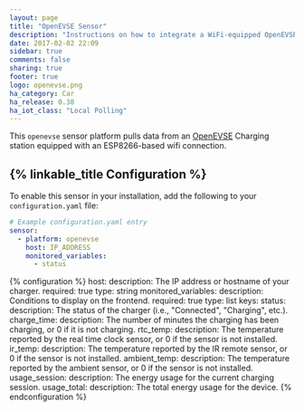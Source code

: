 ```yaml
---
layout: page
title: "OpenEVSE Sensor"
description: "Instructions on how to integrate a WiFi-equipped OpenEVSE Charging station with Home Assistant"
date: 2017-02-02 22:09
sidebar: true
comments: false
sharing: true
footer: true
logo: openevse.png
ha_category: Car
ha_release: 0.38
ha_iot_class: "Local Polling"
---
```



This `openevse` sensor platform pulls data from an [OpenEVSE](https://www.openevse.com/) Charging station equipped with an ESP8266-based wifi connection.

## {% linkable_title Configuration %}

To enable this sensor in your installation, add the following to your `configuration.yaml` file:

```yaml
# Example configuration.yaml entry
sensor:
  - platform: openevse
    host: IP_ADDRESS
    monitored_variables:
      - status
```

{% configuration %}
host:
  description: The IP address or hostname of your charger.
  required: true
  type: string
monitored_variables:
  description: Conditions to display on the frontend.
  required: true
  type: list
  keys:
    status:
      description: The status of the charger (i.e., "Connected", "Charging", etc.).
    charge_time:
      description: The number of minutes the charging has been charging, or 0 if it is not charging.
    rtc_temp:
      description: The temperature reported by the real time clock sensor, or 0 if the sensor is not installed.
    ir_temp:
      description: The temperature reported by the IR remote sensor, or 0 if the sensor is not installed.
    ambient_temp:
      description: The temperature reported by the ambient sensor, or 0 if the sensor is not installed.
    usage_session:
      description: The energy usage for the current charging session.
    usage_total:
      description: The total energy usage for the device.
{% endconfiguration %}
